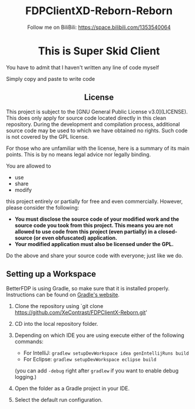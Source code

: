 <div align="center">

# FDPClientXD-Reborn-Reborn

Follow me on BiliBili: https://space.bilibili.com/1353540064

</div>

<div align="Center">

# This is Super Skid Client

</div>
You have to admit that I haven't written any line of code myself

Simply copy and paste to write code

<div align="Center">

## License
</div>
This project is subject to the [GNU General Public License v3.0](LICENSE). This does only apply for source code located directly in this clean repository. During the development and compilation process, additional source code may be used to which we have obtained no rights. Such code is not covered by the GPL license.

For those who are unfamiliar with the license, here is a summary of its main points. This is by no means legal advice nor legally binding.

You are allowed to
- use
- share
- modify

this project entirely or partially for free and even commercially. However, please consider the following:

- **You must disclose the source code of your modified work and the source code you took from this project. This means you are not allowed to use code from this project (even partially) in a closed-source (or even obfuscated) application.**
- **Your modified application must also be licensed under the GPL.**

Do the above and share your source code with everyone; just like we do.

## Setting up a Workspace
BetterFDP is using Gradle, so make sure that it is installed properly. Instructions can be found on [Gradle's website](https://gradle.org/install/).

1. Clone the repository using `git clone https://github.com/XeContrast/FDPClientX-Reborn.git'
2. CD into the local repository folder.
3. Depending on which IDE you are using execute either of the following commands:
    - For IntelliJ: `gradlew setupDevWorkspace idea genIntellijRuns build`
    - For Eclipse: `gradlew setupDevWorkspace eclipse build`

   (you can add `-debug` right after `gradlew` if you want to enable debug logging.)
4. Open the folder as a Gradle project in your IDE.
5. Select the default run configuration.
